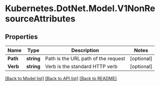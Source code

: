 # Kubernetes.DotNet.Model.V1NonResourceAttributes
## Properties

Name | Type | Description | Notes
------------ | ------------- | ------------- | -------------
**Path** | **string** | Path is the URL path of the request | [optional] 
**Verb** | **string** | Verb is the standard HTTP verb | [optional] 

[[Back to Model list]](../README.md#documentation-for-models) [[Back to API list]](../README.md#documentation-for-api-endpoints) [[Back to README]](../README.md)

